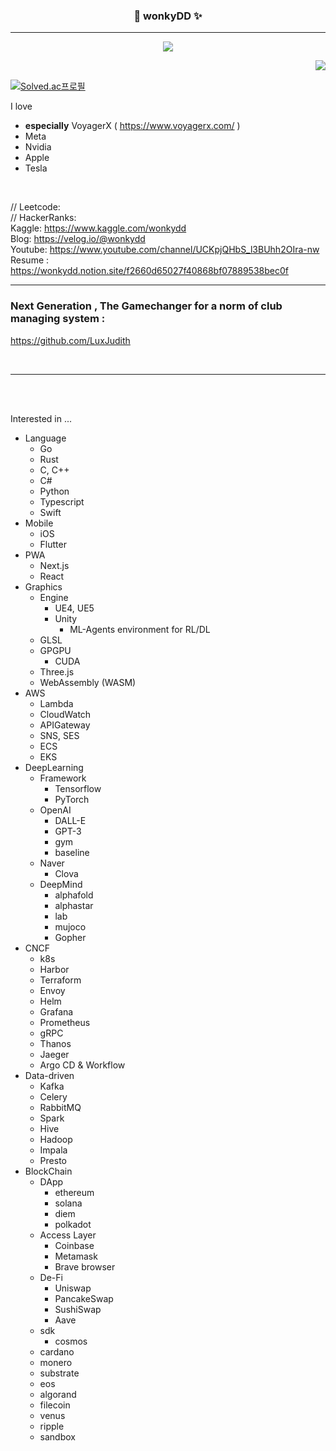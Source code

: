 

<div align="center">
  

  
  ### 🍰 wonkyDD ✨ 
  
  ---
  <!-- <a href="https://www.hanyang.ac.kr/"><img src="https://img.shields.io/badge/Hanyang Univ-004c86?style=flat-square&logo=Twitter&logoColor=white"/></a> -->
  <a href="https://velog.io/@wonkydd"><img src="https://img.shields.io/badge/wonkydd-3DDC84?style=flat-square&logo=Velog&logoColor=white"/></a>
  <!-- <a href="https://solved.ac/bekpshsc01"><img src="http://mazassumnida.wtf/api/mini/generate_badge?boj=bekpshsc01"/></a> -->


  <img align="right" src="https://github-readme-stats.vercel.app/api/top-langs/?username=wonkyDD&theme=dracula&exclude_repo=Computer-Science-Engineering&layout=compact&langs_count=10"/>
  <br>
 
</div>


[![Solved.ac프로필](http://mazassumnida.wtf/api/v2/generate_badge?boj=bekpshsc01)](https://solved.ac/bekpshsc01)
<!-- <div style="color: yellow"> asdf </div>-->


I love 
- **especially** VoyagerX ( https://www.voyagerx.com/ )  
- Meta  
- Nvidia  
- Apple   
- Tesla

<br>


// Leetcode:      
// HackerRanks:    
Kaggle: https://www.kaggle.com/wonkydd     
Blog: https://velog.io/@wonkydd  
Youtube: https://www.youtube.com/channel/UCKpjQHbS_l3BUhh2OIra-nw  
Resume : https://wonkydd.notion.site/f2660d65027f40868bf07889538bec0f

---


### Next Generation , The Gamechanger for a norm of club managing system :   
https://github.com/LuxJudith

<br>

---
<br>




<br>


Interested in ...


- Language
  - Go
  - Rust
  - C, C++
  - C#
  - Python
  - Typescript
  - Swift
- Mobile
  - iOS
  - Flutter
- PWA
  - Next.js
  - React
- Graphics
  - Engine
    - UE4, UE5
    - Unity
      - ML-Agents environment for RL/DL
  - GLSL
  - GPGPU
    - CUDA
  - Three.js
  - WebAssembly (WASM)
- AWS
  - Lambda
  - CloudWatch
  - APIGateway
  - SNS, SES
  - ECS
  - EKS
- DeepLearning
  - Framework
    - Tensorflow
    - PyTorch
  - OpenAI
    - DALL-E
    - GPT-3
    - gym
    - baseline
  - Naver
    - Clova
  - DeepMind
    - alphafold
    - alphastar
    - lab
    - mujoco
    - Gopher
- CNCF
  - k8s
  - Harbor
  - Terraform
  - Envoy
  - Helm
  - Grafana
  - Prometheus
  - gRPC
  - Thanos
  - Jaeger
  - Argo CD & Workflow
- Data-driven
  - Kafka
  - Celery
  - RabbitMQ
  - Spark
  - Hive
  - Hadoop
  - Impala
  - Presto
- BlockChain
  - DApp
    - ethereum
    - solana
    - diem
    - polkadot
  - Access Layer
    - Coinbase
    - Metamask
    - Brave browser
  - De-Fi
    - Uniswap
    - PancakeSwap
    - SushiSwap
    - Aave
  - sdk
    - cosmos
  - cardano
  - monero
  - substrate
  - eos
  - algorand
  - filecoin
  - venus
  - ripple
  - sandbox

<br>

